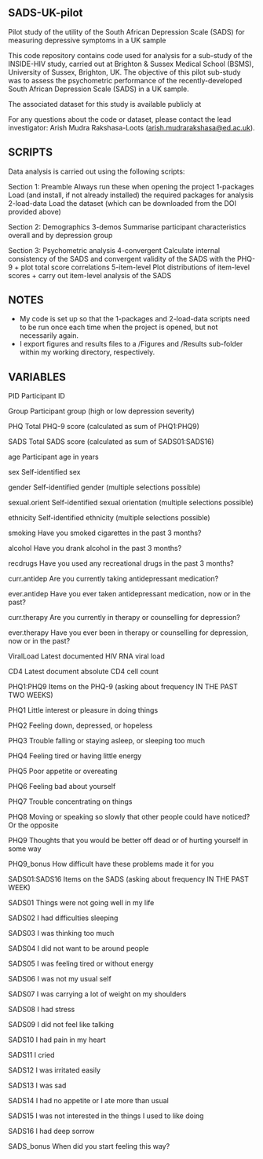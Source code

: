 ## SADS-UK-pilot
Pilot study of the utility of the South African Depression Scale (SADS) for measuring depressive symptoms in a UK sample

This code repository contains code used for analysis for a sub-study of the INSIDE-HIV study, carried out at Brighton & Sussex Medical School (BSMS), University of Sussex, Brighton, UK. The objective of this pilot sub-study was to assess the psychometric performance of the recently-developed South African Depression Scale (SADS) in a UK sample.

The associated dataset for this study is available publicly at <LINK TBD>

For any questions about the code or dataset, please contact the lead investigator: Arish Mudra Rakshasa-Loots (arish.mudrarakshasa@ed.ac.uk).


## SCRIPTS

Data analysis is carried out using the following scripts:

Section 1: Preamble
Always run these when opening the project
1-packages					Load (and install, if not already installed) the required packages for analysis
2-load-data					Load the dataset (which can be downloaded from the DOI provided above)

Section 2: Demographics
3-demos						Summarise participant characteristics overall and by depression group

Section 3: Psychometric analysis
4-convergent					Calculate internal consistency of the SADS and convergent validity of the SADS with the PHQ-9 + plot total score correlations
5-item-level					Plot distributions of item-level scores + carry out item-level analysis of the SADS


## NOTES

- My code is set up so that the 1-packages and 2-load-data scripts need to be run once each time when the project is opened, but not necessarily again.
- I export figures and results files to a /Figures and /Results sub-folder within my working directory, respectively. 



## VARIABLES

PID       Participant ID

Group			Participant group (high or low depression severity)

PHQ			Total PHQ-9 score (calculated as sum of PHQ1:PHQ9)

SADS			Total SADS score (calculated as sum of SADS01:SADS16)


age			Participant age in years

sex			Self-identified sex

gender			Self-identified gender (multiple selections possible)

sexual.orient		Self-identified sexual orientation (multiple selections possible)

ethnicity		Self-identified ethnicity (multiple selections possible)

smoking			Have you smoked cigarettes in the past 3 months?

alcohol			Have you drank alcohol in the past 3 months?

recdrugs		Have you used any recreational drugs in the past 3 months?

curr.antidep		Are you currently taking antidepressant medication?

ever.antidep		Have you ever taken antidepressant medication, now or in the past?

curr.therapy		Are you currently in therapy or counselling for depression?

ever.therapy		Have you ever been in therapy or counselling for depression, now or in the past?

ViralLoad		Latest documented HIV RNA viral load

CD4			Latest document absolute CD4 cell count


PHQ1:PHQ9		Items on the PHQ-9 (asking about frequency IN THE PAST TWO WEEKS)

PHQ1			Little interest or pleasure in doing things

PHQ2			Feeling down, depressed, or hopeless

PHQ3			Trouble falling or staying asleep, or sleeping too much

PHQ4			Feeling tired or having little energy

PHQ5			Poor appetite or overeating

PHQ6			Feeling bad about yourself

PHQ7			Trouble concentrating on things

PHQ8			Moving or speaking so slowly that other people could have noticed? Or the opposite

PHQ9			Thoughts that you would be better off dead or of hurting yourself in some way

PHQ9_bonus		How difficult have these problems made it for you


SADS01:SADS16		Items on the SADS (asking about frequency IN THE PAST WEEK)

SADS01			Things were not going well in my life

SADS02			I had difficulties sleeping

SADS03			I was thinking too much

SADS04			I did not want to be around people

SADS05			I was feeling tired or without energy

SADS06			I was not my usual self

SADS07			I was carrying a lot of weight on my shoulders

SADS08			I had stress

SADS09			I did not feel like talking

SADS10			I had pain in my heart

SADS11			I cried

SADS12			I was irritated easily

SADS13			I was sad

SADS14			I had no appetite or I ate more than usual

SADS15			I was not interested in the things I used to like doing

SADS16			I had deep sorrow

SADS_bonus		When did you start feeling this way?

